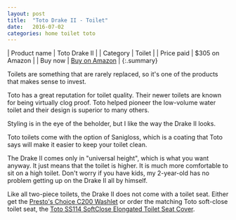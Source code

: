 ```yaml
---
layout: post
title:  "Toto Drake II - Toilet"
date:   2016-07-02
categories: home toilet toto
---
```


| Product name | Toto Drake II                           |
| Category     | Toilet                                  |
| Price paid   | $305 on Amazon                          |
| Buy now      | [Buy on Amazon](http://amzn.to/2bfP3rX) |
{:.summary}

Toilets are something that are rarely replaced, so it's one of the products
that makes sense to invest.

Toto has a great reputation for toilet quality. Their newer toilets are known
for being virtually clog proof. Toto helped pioneer the low-volume water toilet
and their design is superior to many others.

Styling is in the eye of the beholder, but I like the way the Drake II looks.

Toto toilets come with the option of Sanigloss, which is a coating that Toto
says will make it easier to keep your toilet clean.

The Drake II comes only in "universal height", which is what you want anyway.
It just means that the toilet is higher. It is much more comfortable to sit on
a high toilet. Don't worry if you have kids, my 2-year-old has no problem
getting up on the Drake II all by himself.

Like all two-piece toilets, the Drake II does not come with a toilet seat.
Either get the [Presto's Choice C200 Washlet]() or order the matching Toto
soft-close toilet seat, the [Toto SS114 SoftClose Elongated Toilet Seat Cover](http://amzn.to/2bfP3rX).
